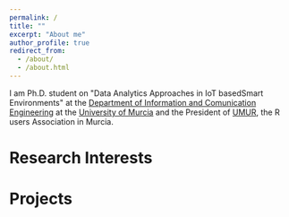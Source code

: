 ```yaml
---
permalink: /
title: ""
excerpt: "About me"
author_profile: true
redirect_from: 
  - /about/
  - /about.html
---
```


I am Ph.D. student on "Data Analytics Approaches in IoT basedSmart Environments" at the [Department of Information and Comunication Engineering](https://www.um.es/web/diic) at the [University of Murcia](https://www.um.es/) and the President of [UMUR](http://gauss.inf.um.es/umur), the R users Association in Murcia.


Research Interests
======


Projects
======
